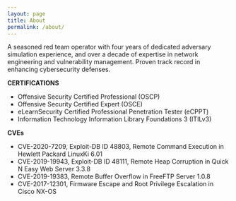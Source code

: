 ```yaml
---
layout: page
title: About
permalink: /about/
---
```


A seasoned red team operator with four years of dedicated adversary simulation experience, and over a
decade of expertise in network engineering and vulnerability management. Proven track record in enhancing cybersecurity
defenses.

**CERTIFICATIONS**
- Offensive Security Certified Professional (OSCP)
- Offensive Security Certified Expert (OSCE)
- eLearnSecurity Certified Professional Penetration Tester (eCPPT)
- Information Technology Information Library Foundations 3 (ITILv3)

**CVEs**
- CVE-2020-7209, Exploit-DB ID 48803, Remote Command Execution in Hewlett Packard LinuxKi 6.01
- CVE-2019-19943, Exploit-DB ID 48111, Remote Heap Corruption in Quick N Easy Web Server 3.3.8
- CVE-2019-19383, Remote Buffer Overflow in FreeFTP Server 1.0.8
- CVE-2017-12301, Firmware Escape and Root Privilege Escalation in Cisco NX-OS

